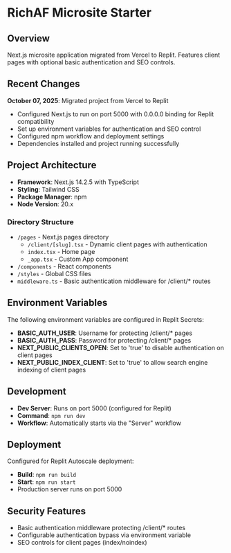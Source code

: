# RichAF Microsite Starter

## Overview
Next.js microsite application migrated from Vercel to Replit. Features client pages with optional basic authentication and SEO controls.

## Recent Changes
**October 07, 2025**: Migrated project from Vercel to Replit
- Configured Next.js to run on port 5000 with 0.0.0.0 binding for Replit compatibility
- Set up environment variables for authentication and SEO control
- Configured npm workflow and deployment settings
- Dependencies installed and project running successfully

## Project Architecture
- **Framework**: Next.js 14.2.5 with TypeScript
- **Styling**: Tailwind CSS
- **Package Manager**: npm
- **Node Version**: 20.x

### Directory Structure
- `/pages` - Next.js pages directory
  - `/client/[slug].tsx` - Dynamic client pages with authentication
  - `index.tsx` - Home page
  - `_app.tsx` - Custom App component
- `/components` - React components
- `/styles` - Global CSS files
- `middleware.ts` - Basic authentication middleware for /client/* routes

## Environment Variables
The following environment variables are configured in Replit Secrets:

- **BASIC_AUTH_USER**: Username for protecting /client/* pages
- **BASIC_AUTH_PASS**: Password for protecting /client/* pages
- **NEXT_PUBLIC_CLIENTS_OPEN**: Set to 'true' to disable authentication on client pages
- **NEXT_PUBLIC_INDEX_CLIENT**: Set to 'true' to allow search engine indexing of client pages

## Development
- **Dev Server**: Runs on port 5000 (configured for Replit)
- **Command**: `npm run dev`
- **Workflow**: Automatically starts via the "Server" workflow

## Deployment
Configured for Replit Autoscale deployment:
- **Build**: `npm run build`
- **Start**: `npm run start`
- Production server runs on port 5000

## Security Features
- Basic authentication middleware protecting /client/* routes
- Configurable authentication bypass via environment variable
- SEO controls for client pages (index/noindex)
